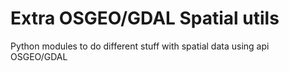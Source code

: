 # Extra OSGEO/GDAL Spatial utils
Python modules to do different stuff with spatial data using api OSGEO/GDAL
